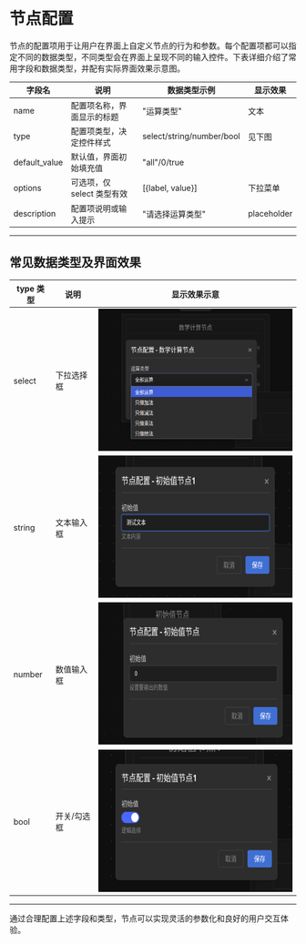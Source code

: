 # 节点配置

节点的配置项用于让用户在界面上自定义节点的行为和参数。每个配置项都可以指定不同的数据类型，不同类型会在界面上呈现不同的输入控件。下表详细介绍了常用字段和数据类型，并配有实际界面效果示意图。

| 字段名         | 说明                         | 数据类型示例      | 显示效果 |
| -------------- | ---------------------------- | ----------------- | -------- |
| name           | 配置项名称，界面显示的标题   | "运算类型"       | 文本     |
| type           | 配置项类型，决定控件样式     | select/string/number/bool | 见下图  |
| default_value  | 默认值，界面初始填充值       | "all"/0/true     |         |
| options        | 可选项，仅 select 类型有效   | [{label, value}]  | 下拉菜单 |
| description    | 配置项说明或输入提示         | "请选择运算类型"  | placeholder |

---

## 常见数据类型及界面效果

| type 类型   | 说明           | 显示效果示意 |
| ----------- | -------------- | ------------ |
| select      | 下拉选择框     | <img src="./assets/config_select.png" width="450" height="250" /> |
| string      | 文本输入框     | <img src="./assets/config_string.png" width="450" height="250" /> |
| number      | 数值输入框     | <img src="./assets/config_number.png" width="450" height="250" /> |
| bool        | 开关/勾选框    | <img src="./assets/config_bool.png" width="450" height="250" /> |

---

通过合理配置上述字段和类型，节点可以实现灵活的参数化和良好的用户交互体验。